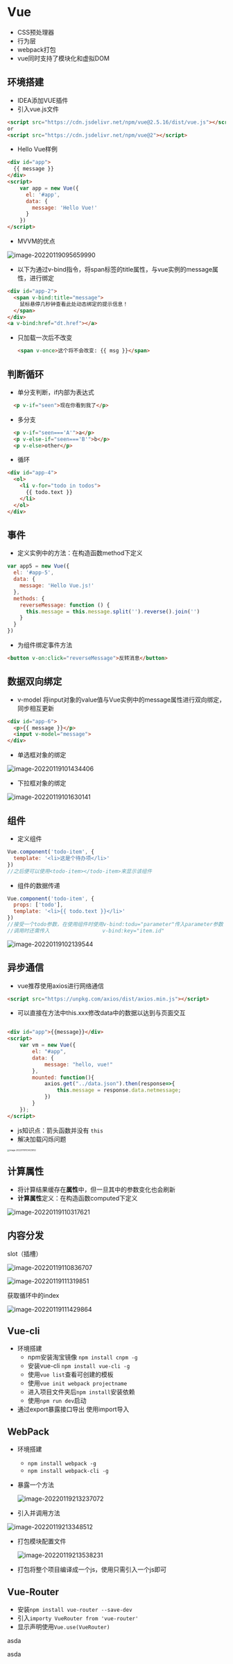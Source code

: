 # Vue

+ CSS预处理器
+ 行为层
+ webpack打包
+ vue同时支持了模块化和虚拟DOM 

## 环境搭建

+ IDEA添加VUE插件
+ 引入vue.js文件

```html
<script src="https://cdn.jsdelivr.net/npm/vue@2.5.16/dist/vue.js"></script>
or
<script src="https://cdn.jsdelivr.net/npm/vue@2"></script>

```

+ Hello Vue样例

```html
<div id="app">
  {{ message }}
</div>
<script>
    var app = new Vue({
      el: '#app',
      data: {
        message: 'Hello Vue!'
      }
    })
</script>

```

+ MVVM的优点

![image-20220119095659990](https://cdn.jsdelivr.net/gh/innnky/images@master/uPic/image-20220119095659990.png)

+ 以下为通过v-bind指令，将span标签的title属性，与vue实例的message属性，进行绑定

```html
<div id="app-2">
  <span v-bind:title="message">
    鼠标悬停几秒钟查看此处动态绑定的提示信息！
  </span>
</div>
<a v-bind:href="dt.href"></a>
```

+ 只加载一次后不改变

  ```html
  <span v-once>这个将不会改变: {{ msg }}</span>
  ```

## 判断循环

+  单分支判断，if内部为表达式

```html
  <p v-if="seen">现在你看到我了</p>
```

+ 多分支

```html
  <p v-if="seen==='A'">a</p>
  <p v-else-if="seen==='B'">b</p>
  <p v-else>other</p>
```

+ 循环

```html
<div id="app-4">
  <ol>
    <li v-for="todo in todos">
      {{ todo.text }}
    </li>
  </ol>
</div>
```



## 事件

+ 定义实例中的方法：在构造函数method下定义

```javascript
var app5 = new Vue({
  el: '#app-5',
  data: {
    message: 'Hello Vue.js!'
  },
  methods: {
    reverseMessage: function () {
      this.message = this.message.split('').reverse().join('')
    }
  }
})
```

+ 为组件绑定事件方法

```html
<button v-on:click="reverseMessage">反转消息</button>
```

## 数据双向绑定

+ v-model 将input对象的value值与Vue实例中的message属性进行双向绑定，同步相互更新

```html
<div id="app-6">
  <p>{{ message }}</p>
  <input v-model="message">
</div>
```

+ 单选框对象的绑定

![image-20220119101434406](https://cdn.jsdelivr.net/gh/innnky/images@master/uPic/image-20220119101434406.png)

+ 下拉框对象的绑定

![image-20220119101630141](https://cdn.jsdelivr.net/gh/innnky/images@master/uPic/image-20220119101630141.png)

## 组件

+ 定义组件

```javascript
Vue.component('todo-item', {
  template: '<li>这是个待办项</li>'
})
//之后便可以使用<todo-item></todo-item>来显示该组件
```

+ 组件的数据传递

```javascript
Vue.component('todo-item', {
  props: ['todo'],
  template: '<li>{{ todo.text }}</li>'
})
//接受一个todo参数，在使用组件时使用v-bind:todu="parameter"传入parameter参数
//调用时还需传入			      v-bind:key="item.id"

```



![image-20220119102139544](https://cdn.jsdelivr.net/gh/innnky/images@master/uPic/image-20220119102139544.png)

## 异步通信

+ vue推荐使用axios进行网络通信

```html
<script src="https://unpkg.com/axios/dist/axios.min.js"></script>
```

+ 可以直接在方法中this.xxx修改data中的数据以达到与页面交互

```html

<div id="app">{{message}}</div>
<script>
    var vm = new Vue({
        el: "#app",
        data: {
            message: "hello, vue!"
        },
        mounted: function(){
            axios.get("../data.json").then(response=>{
                this.message = response.data.netmessage;
            })
        }
    });
</script>
```

+ js知识点：箭头函数并没有 `this`
+ 解决加载闪烁问题

<img src="https://cdn.jsdelivr.net/gh/innnky/images@master/uPic/image-20220119103423852.png" alt="image-20220119103423852" style="zoom:33%;" />

## 计算属性

+ 将计算结果缓存在**属性**中，但一旦其中的参数变化也会刷新
+ **计算属性**定义：在构造函数computed下定义

![image-20220119110317621](https://cdn.jsdelivr.net/gh/innnky/images@master/uPic/image-20220119110317621.png)

## 内容分发

slot（插槽）

![image-20220119110836707](https://cdn.jsdelivr.net/gh/innnky/images@master/uPic/image-20220119110836707.png)

![image-20220119111319851](https://cdn.jsdelivr.net/gh/innnky/images@master/uPic/image-20220119111319851.png)

获取循环中的index 

![image-20220119111429864](https://cdn.jsdelivr.net/gh/innnky/images@master/uPic/image-20220119111429864.png)

## Vue-cli

+ 环境搭建
  + npm安装淘宝镜像 `npm install cnpm -g`
  + 安装vue-cli `npm install vue-cli -g`
  + 使用`vue list`查看可创建的模板
  + 使用`vue init webpack projectname`
  + 进入项目文件夹后`npm install`安装依赖
  + 使用`npm run dev`启动
+ 通过export暴露接口导出  使用import导入

## WebPack

+ 环境搭建

  + `npm install webpack -g`
  + `npm install webpack-cli -g`

+ 暴露一个方法

  ![image-20220119213237072](https://cdn.jsdelivr.net/gh/innnky/images@master/uPic/image-20220119213237072.png)

+  引入并调用方法

  ![image-20220119213348512](https://cdn.jsdelivr.net/gh/innnky/images@master/uPic/image-20220119213348512.png)

+ 打包模块配置文件

  ![image-20220119213538231](https://cdn.jsdelivr.net/gh/innnky/images@master/uPic/image-20220119213538231.png)

+ 打包将整个项目编译成一个js，使用只需引入一个js即可

## Vue-Router

+ 安装`npm install vue-router --save-dev`
+ 引入`importy VueRouter from 'vue-router'`
+ 显示声明使用`Vue.use(VueRouter)`

asda

asda

